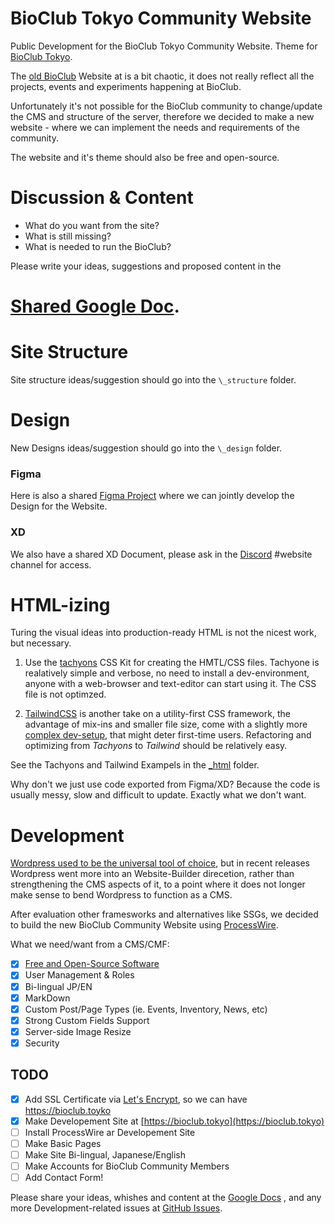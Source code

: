 # BioClub Tokyo Community Website

Public Development for the  BioClub Tokyo Community Website. Theme for [BioClub Tokyo](http://www.bioclub.tokyo).

The [old BioClub](http://bioclub.org) Website at is a bit chaotic, it does not really reflect all the projects, events and experiments happening at BioClub.

Unfortunately it's not possible for the BioClub community to change/update the CMS and structure of the server, therefore we decided to make a new website - where we can implement the needs and requirements of the community.

The website and it's theme should also be free and open-source.

# Discussion & Content

- What do you want from the site?
- What is still missing?
- What is needed to run the BioClub?

Please write your ideas, suggestions and proposed content in the 
# [Shared Google Doc](https://docs.google.com/document/d/1o2WTNjTxkZYKmCmdziS-a4XgKwddnrclsKorgtMeCUo/edit?usp=sharing).


# Site Structure

Site structure ideas/suggestion should go into the `\_structure` folder.

# Design

New Designs ideas/suggestion should go into the `\_design` folder.

### Figma

Here is also a shared [Figma Project](https://www.figma.com/file/UlvsISNrw5YMwFB7B3MuC6/BioClub-Tokyo---Website?type=design&node-id=0%3A1&mode=design&t=hWTEsAzRiLPzzu5x-1) where we can jointly develop the Design for the Website.

### XD

We also have a shared XD Document, please ask in the [Discord](https://discord.bioclub.tokyo) #website channel for access.

# HTML-izing

Turing the visual ideas into production-ready HTML is not the nicest work, but necessary.

1. Use the [tachyons](http://tachyons.io) CSS Kit for creating the HMTL/CSS files. Tachyone is realatively simple and verbose, no need to install a dev-environment, anyone with a web-browser and text-editor can start using it. The CSS file is not optimzed.

2. [TailwindCSS](https://tailwindcss.com) is another take on a utility-first CSS framework, the advantage of mix-ins and smaller file size, come with a slightly more [complex dev-setup](https://tailwindcss.com/docs/installation), that might deter first-time users. Refactoring and optimizing from _Tachyons_ to _Tailwind_ should be relatively easy.

See the Tachyons and Tailwind Exampels in the [\_html](https://github.com/BioClub/labu/_html) folder.

Why don't we just use code exported from Figma/XD? Because the code is usually messy, slow and difficult to update. Exactly what we don't want.


# Development

[Wordpress used to be the universal tool of choice](https://github.com/BioClub/labu/Wordpress_Installation_Guide.md), but in recent releases Wordpress went more into an Website-Builder direcetion, rather than strengthening the CMS aspects of it, to a point where it does not longer make sense to bend Wordpress to function as a CMS.

After evaluation other framesworks and alternatives like SSGs, we decided to build the new BioClub Community Website using [ProcessWire](https://www.processwire.com).

What we need/want from a CMS/CMF:

- [x] [Free and Open-Source Software](https://github.com/processwire/processwire/blob/master/LICENSE.TXT)
- [x] User Management & Roles
- [x] Bi-lingual JP/EN
- [x] MarkDown
- [x] Custom Post/Page Types (ie. Events, Inventory, News, etc)
- [x] Strong Custom Fields Support
- [x] Server-side Image Resize
- [x] Security

## TODO

- [x] Add SSL Certificate via [Let's Encrypt](https://letsencrypt.org), so we can have https://bioclub.toyko
- [x] Make Developement Site at [https://bioclub.tokyo](https://bioclub.tokyo)
- [ ] Install ProcessWire ar Developement Site
- [ ] Make Basic Pages
- [ ] Make Site Bi-lingual, Japanese/English
- [ ] Make Accounts for BioClub Community Members
- [ ] Add Contact Form!

Please share your ideas, whishes and content at the [Google Docs](https://docs.google.com/document/d/1o2WTNjTxkZYKmCmdziS-a4XgKwddnrclsKorgtMeCUo/edit?usp=sharing) , and any more Development-related issues at [GitHub Issues](https://github.com/BioClub/BioClub-Wordpress-Theme/issues).


